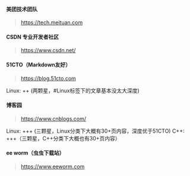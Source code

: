 
#### 美团技术团队
>https://tech.meituan.com

#### CSDN 专业开发者社区
>https://www.csdn.net/

#### 51CTO（Markdown友好）
>https://blog.51cto.com

Linux: ++ (两颗星，#Linux标签下的文章基本没太大深度)

#### 博客园
>https://www.cnblogs.com/

Linux: +++ (三颗星，Linux分类下大概有30+页内容，深度优于51CTO)
C++: +++（三颗星，C++分类下大概也有30+页内容）


#### ee worm（虫虫下载站）
>https://www.eeworm.com

